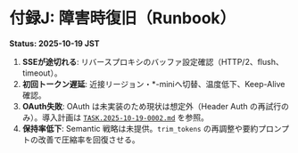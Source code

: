 # 付録J: 障害時復旧（Runbook）
**Status: 2025-10-19 JST**

1. **SSEが途切れる**: リバースプロキシのバッファ設定確認（HTTP/2、flush、timeout）。
2. **初回トークン遅延**: 近接リージョン・*-miniへ切替、温度低下、Keep-Alive確認。
3. **OAuth失敗**: OAuth は未実装のため現状は想定外（Header Auth の再試行のみ）。導入計画は [`TASK.2025-10-19-0002.md`](../../TASK.2025-10-19-0002.md) を参照。
4. **保持率低下**: Semantic 戦略は未提供。`trim_tokens` の再調整や要約プロンプトの改善で圧縮率を回復させる。
